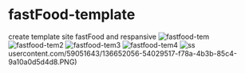 # fastFood-template
create template site fastFood and respansive
![fastfood-tem](https://user-images.githubusercontent.com/59051643/136652009-a6174074-ab4d-4dca-ab00-6887100a4daf.PNG)
![fastfood-tem2](https://user-images.githubusercontent.com/59051643/136652020-a5973bd0-72b1-4841-8b6f-61c7512c35a2.PNG)
![fastfood-tem3](https://user-images.githubusercontent.com/59051643/136652046-19671adb-558e-4cfc-9c83-9620e16edf90.PNG)
![fastfood-tem4](https://user-images.githubusercontent.com/59051643/136652056-54029517-f78a-4b3b-85c4-9a10a0d5d4d8.PNG)
![ss](https://user-images.githubusercontent.com/59051643/136652423-6b045fb6-d5d2-46e8-b9bf-81f991336b05.PNG)
usercontent.com/59051643/136652056-54029517-f78a-4b3b-85c4-9a10a0d5d4d8.PNG)
